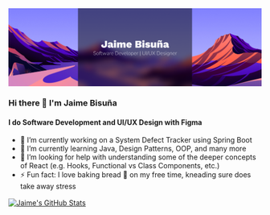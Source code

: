 <a href="https://github.com/jose-bamboo/jose-bamboo">
  <img align="center" src="/cover.png" />
</a>

### Hi there 👋 I'm Jaime Bisuña
#### I do Software Development and UI/UX Design with Figma

- 🔭 I’m currently working on a System Defect Tracker using Spring Boot
- 🌱 I’m currently learning Java, Design Patterns, OOP, and many more
- 🤔 I’m looking for help with understanding some of the deeper concepts of React (e.g. Hooks, Functional vs Class Components, etc.)
- ⚡ Fun fact: I love baking bread 🍞 on my free time, kneading sure does take away stress

<a href="https://github.com/jose-bamboo/jose-bamboo">
  <img align="center" src="https://github-readme-stats.vercel.app/api?username=jose-bamboo&show_icons=true&line_height=27&count_private=true&title_color=ffffff&text_color=c9cacc&icon_color=2bbc8a&bg_color=1d1f21" alt="Jaime's GitHub Stats" />
<!--
**jose-bamboo/jose-bamboo** is a ✨ _special_ ✨ repository because its `README.md` (this file) appears on your GitHub profile.

Here are some ideas to get you started:

- 🔭 I’m currently working on ...
- 🌱 I’m currently learning ...
- 👯 I’m looking to collaborate on ...
- 🤔 I’m looking for help with ...
- 💬 Ask me about ...
- 📫 How to reach me: ...
- 😄 Pronouns: ...
- ⚡ Fun fact: ...
-->
